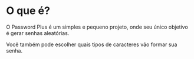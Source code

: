 # O que é?

O Password Plus é um simples e pequeno projeto, onde seu único objetivo é gerar senhas aleatórias.

Você também pode escolher quais tipos de caracteres vão formar sua senha.
